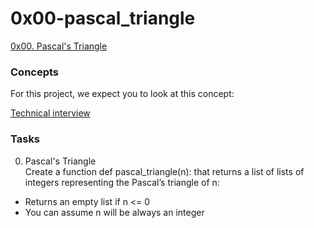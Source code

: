 # 0x00-pascal_triangle  
[0x00. Pascal's Triangle](https://intranet.alxswe.com/projects/1213)    

### Concepts
For this project, we expect you to look at this concept:

[Technical interview](https://intranet.alxswe.com/concepts/100005)  

### Tasks
0. Pascal's Triangle  
Create a function def pascal_triangle(n): that returns a list of lists of integers representing the Pascal’s triangle of n:

  + Returns an empty list if n <= 0
  + You can assume n will be always an integer
